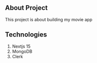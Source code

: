 ## About Project
This project is about building my movie app

## Technologies
1. Nextjs 15
2. MongoDB
3. Clerk